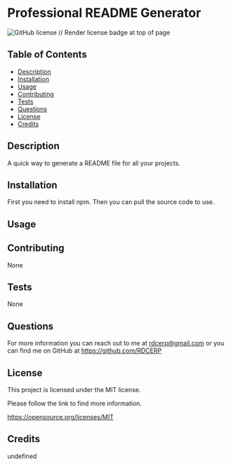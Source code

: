 # Professional README Generator
  ![GitHub license](https://img.shields.io/badge/license-MIT-blue.svg)                                                         // Render license badge at top of page   

  ## Table of Contents
  * [Description](#description)
  * [Installation](#installation)
  * [Usage](#usage)
  * [Contributing](#contributing)
  * [Tests](#tests)
  * [Questions](#questions)
  * [License](#license)
  * [Credits](#credits) 

  ## Description
  A quick way to generate a README file for all your projects.
  ## Installation
  First you need to install npm. Then you can pull the source code to use.
  ## Usage
  
  ## Contributing
  None
  ## Tests
  None

  ## Questions
  For more information you can reach out to me at rdcerp@gmail.com 
  or you can find me on GitHub at https://github.com/RDCERP

  ## License

This project is licensed under the MIT license.

Please follow the link to find more information. 

  https://opensource.org/licenses/MIT
 
  ## Credits
  undefined

